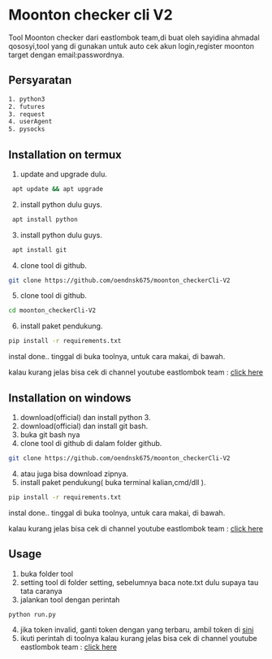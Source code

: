 # Moonton checker cli V2

Tool Moonton checker dari eastlombok team,di buat oleh sayidina ahmadal qososyi,tool yang di gunakan untuk auto cek akun login,register moonton target dengan email:passwordnya.

## Persyaratan
```bash
1. python3
2. futures
3. request
4. userAgent
5. pysocks
```

## Installation on termux

1. update and upgrade dulu.
```bash
 apt update && apt upgrade
```
2. install python dulu guys.
```bash
 apt install python
```
3. install python dulu guys.
```bash
 apt install git
```
4. clone tool di github.
```bash
git clone https://github.com/oendnsk675/moonton_checkerCli-V2
```
5. clone tool di github.
```bash
cd moonton_checkerCli-V2
```
6. install paket pendukung.
```bash
pip install -r requirements.txt
```

instal done.. tinggal di buka toolnya, untuk cara makai, di bawah.

kalau kurang jelas bisa cek di channel youtube eastlombok team :
[click here](https://www.youtube.com/channel/UCNhysDQ6QCYOtjmWK4WU3hw)

## Installation on windows

1. download(official) dan install python 3.
1. download(official) dan install git bash.
2. buka git bash nya
2. clone tool di github di dalam folder github.
```bash
git clone https://github.com/oendnsk675/moonton_checkerCli-V2
```
4. atau juga bisa download zipnya.
5. install paket pendukung( buka terminal kalian,cmd/dll ).
```bash
pip install -r requirements.txt
```
instal done.. tinggal di buka toolnya, untuk cara makai, di bawah.

kalau kurang jelas bisa cek di channel youtube eastlombok team :
[click here](https://www.youtube.com/channel/UCNhysDQ6QCYOtjmWK4WU3hw)

## Usage
1. buka folder tool
2. setting tool di folder setting, sebelumnya baca note.txt dulu supaya tau tata caranya
3. jalankan tool dengan perintah
```python
python run.py
```
4. jika token invalid, ganti token dengan yang terbaru, ambil token di [sini](https://eastlombok.site)
5. ikuti perintah di toolnya
kalau kurang jelas bisa cek di channel youtube eastlombok team :
[click here](https://www.youtube.com/channel/UCNhysDQ6QCYOtjmWK4WU3hw)

